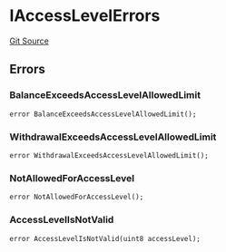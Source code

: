 # IAccessLevelErrors
[Git Source](https://github.com/thrackle-io/tron/blob/c915f21b8dd526456aab7e2f9388d412d287d507/src/interfaces/IErrors.sol)


## Errors
### BalanceExceedsAccessLevelAllowedLimit

```solidity
error BalanceExceedsAccessLevelAllowedLimit();
```

### WithdrawalExceedsAccessLevelAllowedLimit

```solidity
error WithdrawalExceedsAccessLevelAllowedLimit();
```

### NotAllowedForAccessLevel

```solidity
error NotAllowedForAccessLevel();
```

### AccessLevelIsNotValid

```solidity
error AccessLevelIsNotValid(uint8 accessLevel);
```

